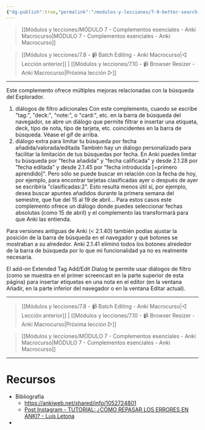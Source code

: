 ```yaml
---
{"dg-publish":true,"permalink":"/modulos-y-lecciones/7-9-better-search-anki-macrocurso/","noteIcon":""}
---
```



> [[Módulos y lecciones/MÓDULO 7 - Complementos esenciales - Anki Macrocurso\|MÓDULO 7 - Complementos esenciales - Anki Macrocurso]]

> [[Módulos y lecciones/7.8 - 📹 Batch Editing - Anki Macrocurso\|◁ Lección anterior]] | [[Módulos y lecciones/7.10 - 📹 Browser Resizer - Anki Macrocurso\|Próxima lección ▷]]

---

Este complemento ofrece múltiples mejoras relacionadas con la búsqueda del Explorador.

1. diálogos de filtro adicionales Con este complemento, cuando se escribe "tag:", "deck:", "note:", o "card:", etc. en la barra de búsqueda del navegador, se abre un diálogo que permite filtrar e insertar una etiqueta, deck, tipo de nota, tipo de tarjeta, etc. coincidentes en la barra de búsqueda. Véase el gif de arriba.
2. diálogo extra para limitar tu búsqueda por fecha añadida/valorada/editada También hay un diálogo personalizado para facilitar la limitación de tus búsquedas por fecha. En Anki puedes limitar tu búsqueda por "fecha añadida" y "fecha calificada" y desde 2.1.28 por "fecha editada" y desde 2.1.45 por "fecha introducida [=primero aprendido]". Pero sólo se puede buscar en relación con la fecha de hoy, por ejemplo, para encontrar tarjetas clasificadas ayer o después de ayer se escribiría "clasificadas:2". Esto resulta menos útil si, por ejemplo, desea buscar apuntes añadidos durante la primera semana del semestre, que fue del 15 al 19 de abril... Para estos casos este complemento ofrece un diálogo donde puedes seleccionar fechas absolutas (como 15 de abril) y el complemento las transformará para que Anki las entienda. 

Para versiones antiguas de Anki (< 2.1.40) también podías ajustar la posición de la barra de búsqueda en el navegador y qué botones se mostraban a su alrededor. Anki 2.1.41 eliminó todos los botones alrededor de la barra de búsqueda por lo que mi funcionalidad ya no es realmente necesaria.

   
El add-on Extended Tag Add/Edit Dialog te permite usar diálogos de filtro (como se muestra en el primer screencast en la parte superior de esta página) para insertar etiquetas en una nota en el editor (en la ventana Añadir, en la parte inferior del navegador o en la ventana Editar actual).


---

> [[Módulos y lecciones/7.8 - 📹 Batch Editing - Anki Macrocurso\|◁ Lección anterior]] | [[Módulos y lecciones/7.10 - 📹 Browser Resizer - Anki Macrocurso\|Próxima lección ▷]]

> [[Módulos y lecciones/MÓDULO 7 - Complementos esenciales - Anki Macrocurso\|MÓDULO 7 - Complementos esenciales - Anki Macrocurso]]

---

# Recursos
- Bibliografía
	- https://ankiweb.net/shared/info/1052724801
	- [Post Instagram - TUTORIAL: ¿CÓMO REPASAR LOS ERRORES EN ANKI? - Luis Letona](https://www.instagram.com/p/CWOIDAAlmmx/?hl=es&img_index=4)
- 